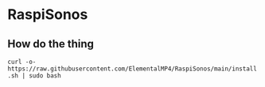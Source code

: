 # RaspiSonos

## How do the thing

`curl -o- https://raw.githubusercontent.com/ElementalMP4/RaspiSonos/main/install.sh | sudo bash`